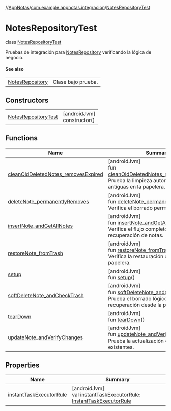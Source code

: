 //[AppNotas](../../../index.md)/[com.example.appnotas.integracion](../index.md)/[NotesRepositoryTest](index.md)

# NotesRepositoryTest

class [NotesRepositoryTest](index.md)

Pruebas de integración para [NotesRepository](../../com.example.appnotas.database/-notes-repository/index.md) verificando la lógica de negocio.

#### See also

| | |
|---|---|
| [NotesRepository](../../com.example.appnotas.database/-notes-repository/index.md) | Clase bajo prueba. |

## Constructors

| | |
|---|---|
| [NotesRepositoryTest](-notes-repository-test.md) | [androidJvm]<br>constructor() |

## Functions

| Name | Summary |
|---|---|
| [cleanOldDeletedNotes_removesExpired](clean-old-deleted-notes_removes-expired.md) | [androidJvm]<br>fun [cleanOldDeletedNotes_removesExpired](clean-old-deleted-notes_removes-expired.md)()<br>Prueba la limpieza automática de notas antiguas en la papelera. |
| [deleteNote_permanentlyRemoves](delete-note_permanently-removes.md) | [androidJvm]<br>fun [deleteNote_permanentlyRemoves](delete-note_permanently-removes.md)()<br>Verifica el borrado permanente de notas. |
| [insertNote_andGetAllNotes](insert-note_and-get-all-notes.md) | [androidJvm]<br>fun [insertNote_andGetAllNotes](insert-note_and-get-all-notes.md)()<br>Verifica el flujo completo de inserción y recuperación de notas. |
| [restoreNote_fromTrash](restore-note_from-trash.md) | [androidJvm]<br>fun [restoreNote_fromTrash](restore-note_from-trash.md)()<br>Verifica la restauración de notas desde la papelera. |
| [setup](setup.md) | [androidJvm]<br>fun [setup](setup.md)() |
| [softDeleteNote_andCheckTrash](soft-delete-note_and-check-trash.md) | [androidJvm]<br>fun [softDeleteNote_andCheckTrash](soft-delete-note_and-check-trash.md)()<br>Prueba el borrado lógico (soft delete) y recuperación desde la papelera. |
| [tearDown](tear-down.md) | [androidJvm]<br>fun [tearDown](tear-down.md)() |
| [updateNote_andVerifyChanges](update-note_and-verify-changes.md) | [androidJvm]<br>fun [updateNote_andVerifyChanges](update-note_and-verify-changes.md)()<br>Prueba la actualización de notas existentes. |

## Properties

| Name | Summary |
|---|---|
| [instantTaskExecutorRule](instant-task-executor-rule.md) | [androidJvm]<br>val [instantTaskExecutorRule](instant-task-executor-rule.md): [InstantTaskExecutorRule](https://developer.android.com/reference/kotlin/androidx/arch/core/executor/testing/InstantTaskExecutorRule.html) |
